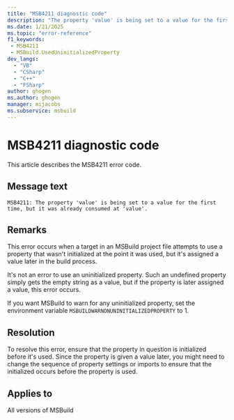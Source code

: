 ```yaml
---
title: "MSB4211 diagnostic code"
description: "The property 'value' is being set to a value for the first time, but it was already consumed at 'value'."
ms.date: 1/21/2025
ms.topic: "error-reference"
f1_keywords:
 - MSB4211
 - MSBuild.UsedUninitializedProperty
dev_langs:
  - "VB"
  - "CSharp"
  - "C++"
  - "FSharp"
author: ghogen
ms.author: ghogen
manager: mijacobs
ms.subservice: msbuild
---
```


# MSB4211 diagnostic code

<!-- :::ErrorDefinitionDescription::: -->
<!-- :::editable-content name="introDescription"::: -->
This article describes the MSB4211 error code.
<!-- :::editable-content-end::: -->

## Message text

`MSB4211: The property 'value' is being set to a value for the first time, but it was already consumed at 'value'.`

<!-- :::editable-content name="postOutputDescription"::: -->
<!--
{StrBegin="MSB4211: "}
-->

## Remarks

This error occurs when a target in an MSBuild project file attempts to use a property that wasn't initialized at the point it was used, but it's assigned a value later in the build process.

It's not an error to use an uninitialized property. Such an undefined property simply gets the empty string as a value, but if the property is later assigned a value, this error occurs.

If you want MSBuild to warn for any uninitialized property, set the environment variable `MSBUILDWARNONUNINITIALIZEDPROPERTY` to 1.

## Resolution

To resolve this error, ensure that the property in question is initialized before it's used. Since the property is given a value later, you might need to change the sequence of property settings or imports to ensure that the initialized occurs before the property is used.

<!-- :::editable-content-end::: -->
<!-- :::ErrorDefinitionDescription-end::: -->

## Applies to

All versions of MSBuild
